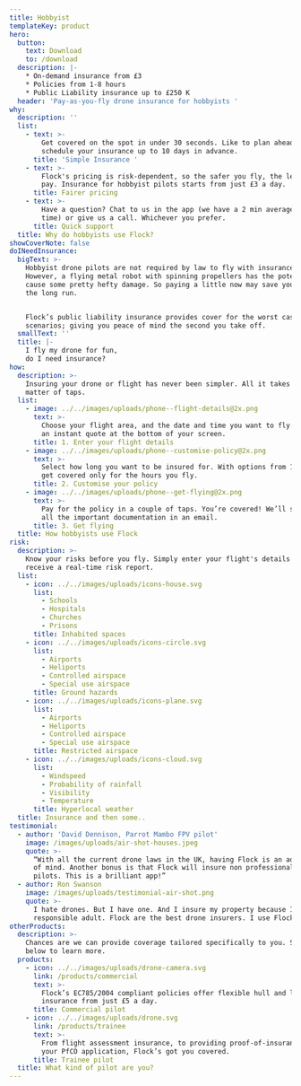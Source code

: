 ```yaml
---
title: Hobbyist
templateKey: product
hero:
  button:
    text: Download
    to: /download
  description: |-
    * On-demand insurance from £3
    * Policies from 1-8 hours 
    * Public Liability insurance up to £250 K
  header: 'Pay-as-you-fly drone insurance for hobbyists '
why:
  description: ''
  list:
    - text: >-
        Get covered on the spot in under 30 seconds. Like to plan ahead? You can
        schedule your insurance up to 10 days in advance.
      title: 'Simple Insurance '
    - text: >-
        Flock's pricing is risk-dependent, so the safer you fly, the less you
        pay. Insurance for hobbyist pilots starts from just £3 a day.
      title: Fairer pricing
    - text: >-
        Have a question? Chat to us in the app (we have a 2 min average response
        time) or give us a call. Whichever you prefer.
      title: Quick support
  title: Why do hobbyists use Flock?
showCoverNote: false
doINeedInsurance:
  bigText: >-
    Hobbyist drone pilots are not required by law to fly with insurance.
    However, a flying metal robot with spinning propellers has the potential to
    cause some pretty hefty damage. So paying a little now may save you a lot in
    the long run.


    Flock’s public liability insurance provides cover for the worst case
    scenarios; giving you peace of mind the second you take off.
  smallText: ''
  title: |-
    I fly my drone for fun,
    do I need insurance?
how:
  description: >-
    Insuring your drone or flight has never been simpler. All it takes is a
    matter of taps.
  list:
    - image: ../../images/uploads/phone--flight-details@2x.png
      text: >-
        Choose your flight area, and the date and time you want to fly. Receive
        an instant quote at the bottom of your screen.
      title: 1. Enter your flight details
    - image: ../../images/uploads/phone--customise-policy@2x.png
      text: >-
        Select how long you want to be insured for. With options from 1-8 hours,
        get covered only for the hours you fly.
      title: 2. Customise your policy
    - image: ../../images/uploads/phone--get-flying@2x.png
      text: >-
        Pay for the policy in a couple of taps. You’re covered! We’ll send you
        all the important documentation in an email.
      title: 3. Get flying
  title: How hobbyists use Flock
risk:
  description: >-
    Know your risks before you fly. Simply enter your flight's details and
    receive a real-time risk report.
  list:
    - icon: ../../images/uploads/icons-house.svg
      list:
        - Schools
        - Hospitals
        - Churches
        - Prisons
      title: Inhabited spaces
    - icon: ../../images/uploads/icons-circle.svg
      list:
        - Airports
        - Heliports
        - Controlled airspace
        - Special use airspace
      title: Ground hazards
    - icon: ../../images/uploads/icons-plane.svg
      list:
        - Airports
        - Heliports
        - Controlled airspace
        - Special use airspace
      title: Restricted airspace
    - icon: ../../images/uploads/icons-cloud.svg
      list:
        - Windspeed
        - Probability of rainfall
        - Visibility
        - Temperature
      title: Hyperlocal weather
  title: Insurance and then some..
testimonial:
  - author: 'David Dennison, Parrot Mambo FPV pilot'
    image: /images/uploads/air-shot-houses.jpeg
    quote: >-
      “With all the current drone laws in the UK, having Flock is an added peace
      of mind. Another bonus is that Flock will insure non professional drone
      pilots. This is a brilliant app!”
  - author: Ron Swanson
    image: /images/uploads/testimonial-air-shot.png
    quote: >-
      I hate drones. But I have one. And I insure my property because I'm a
      responsible adult. Flock are the best drone insurers. I use Flock.
otherProducts:
  description: >-
    Chances are we can provide coverage tailored specifically to you. Select
    below to learn more.
  products:
    - icon: ../../images/uploads/drone-camera.svg
      link: /products/commercial
      text: >-
        Flock’s EC785/2004 compliant policies offer flexible hull and liability
        insurance from just £5 a day.
      title: Commercial pilot
    - icon: ../../images/uploads/drone.svg
      link: /products/trainee
      text: >-
        From flight assessment insurance, to providing proof-of-insurance in
        your PfCO application, Flock’s got you covered.
      title: Trainee pilot
  title: What kind of pilot are you?
---
```


